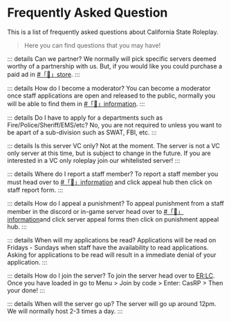 # Frequently Asked Question
This is a list of frequently asked questions about California State Roleplay.

> Here you can find questions that you may have!

::: details Can we partner?
We normally will pick specific servers deemed worthy of a partnership with us. But, if you would like you could purchase a paid ad in [#「🛒」store](https://discord.com/channels/924038453568602162/1011465328783528017).
:::

::: details How do I become a moderator?
You can become a moderator once staff applications are open and released to the public, normally you will be able to find them in [#「📖」information](https://discord.com/channels/924038453568602162/1011465322383028305).
:::

::: details Do I have to apply for a departments such as Fire/Police/Sheriff/EMS/etc?
No, you are not required to unless you want to be apart of a sub-division such as SWAT, FBI, etc.
::: 

::: details Is this server VC only?
Not at the moment. The server is not a VC only server at this time, but is subject to change in the future. If you are interested in a VC only roleplay join our whitelisted server!
::: 

::: details Where do I report a staff member?
To report a staff member you must head over to [#「📖」information](https://discord.com/channels/924038453568602162/1011465322383028305) and click appeal hub then click on staff report form.
:::

::: details How do I appeal a punishment?
To appeal punishment from a staff member in the discord or in-game server head over to [#「📖」information](https://discord.com/channels/924038453568602162/1011465322383028305)and click server appeal forms then click on punishment appeal hub.
:::

::: details When will my applications be read?
Applications will be read on Fridays - Sundays when staff have the availability to read applications. Asking for applications to be read will result in a immediate denial of your application.
::: 

::: details How do I join the server?
To join the server head over to [ER:LC](https://www.roblox.com/games/2534724415/Emergency-Response-Liberty-County). Once you have loaded in go to Menu > Join by code > Enter: CasRP > Then your done!
:::

::: details When will the server go up?
The server will go up around 12pm. We will normally host 2-3 times a day.
:::